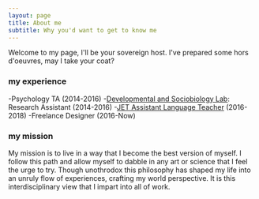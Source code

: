 ```yaml
---
layout: page
title: About me
subtitle: Why you'd want to get to know me
---
```


Welcome to my page, I'll be your sovereign host.  I've prepared some hors d'oeuvres, may I take your coat?

### my experience
 -Psychology TA (2014-2016)
 -[Developmental and Sociobiology Lab](https://dslab.uoregon.edu/): Research Assistant (2014-2016)
 -[JET Assistant Language Teacher](http://jetprogramme.org/en/) (2016-2018)
 -Freelance Designer (2016-Now)
 
### my mission
My mission is to live in a way that I become the best version of myself. I follow this path and allow myself to dabble in any art or science that I feel the urge to try. Though unothrodox this philosophy has shaped my life into an unruly flow of experiences, crafting my world perspective. It is this interdisciplinary view that I impart into all of work.

